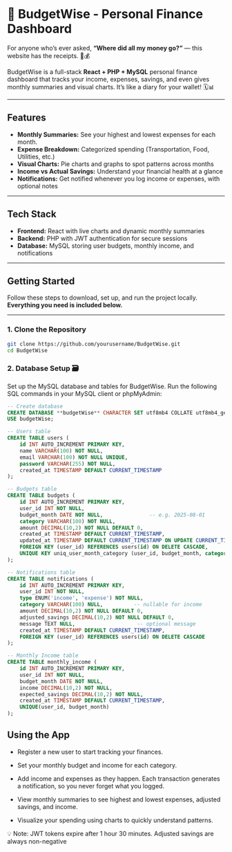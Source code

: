 # 💸 BudgetWise - Personal Finance Dashboard

For anyone who’s ever asked, **“Where did all my money go?”** — this website has the receipts. 📄💰  

BudgetWise is a full-stack **React + PHP + MySQL** personal finance dashboard that tracks your income, expenses, savings, and even gives monthly summaries and visual charts. It’s like a diary for your wallet! 🗓️📊

---

## Features

- **Monthly Summaries:** See your highest and lowest expenses for each month.  
- **Expense Breakdown:** Categorized spending (Transportation, Food, Utilities, etc.)  
- **Visual Charts:** Pie charts and graphs to spot patterns across months  
- **Income vs Actual Savings:** Understand your financial health at a glance  
- **Notifications:** Get notified whenever you log income or expenses, with optional notes  

---

## Tech Stack

- **Frontend:** React with live charts and dynamic monthly summaries  
- **Backend:** PHP with JWT authentication for secure sessions  
- **Database:** MySQL storing user budgets, monthly income, and notifications  

---

## Getting Started

Follow these steps to download, set up, and run the project locally. **Everything you need is included below.**

---

### 1. Clone the Repository
```bash
git clone https://github.com/yourusername/BudgetWise.git
cd BudgetWise
```
### 2. **Database Setup** 🗃️

Set up the MySQL database and tables for BudgetWise. Run the following SQL commands in your MySQL client or phpMyAdmin:

```sql
-- Create database
CREATE DATABASE **budgetWise** CHARACTER SET utf8mb4 COLLATE utf8mb4_general_ci;
USE budgetWise;

-- Users table
CREATE TABLE users (
    id INT AUTO_INCREMENT PRIMARY KEY,
    name VARCHAR(100) NOT NULL,
    email VARCHAR(100) NOT NULL UNIQUE,
    password VARCHAR(255) NOT NULL,
    created_at TIMESTAMP DEFAULT CURRENT_TIMESTAMP
);

-- Budgets table
CREATE TABLE budgets (
    id INT AUTO_INCREMENT PRIMARY KEY,
    user_id INT NOT NULL,
    budget_month DATE NOT NULL,               -- e.g. 2025-08-01
    category VARCHAR(100) NOT NULL,
    amount DECIMAL(10,2) NOT NULL DEFAULT 0,
    created_at TIMESTAMP DEFAULT CURRENT_TIMESTAMP,
    updated_at TIMESTAMP DEFAULT CURRENT_TIMESTAMP ON UPDATE CURRENT_TIMESTAMP,
    FOREIGN KEY (user_id) REFERENCES users(id) ON DELETE CASCADE,
    UNIQUE KEY uniq_user_month_category (user_id, budget_month, category)
);

-- Notifications table
CREATE TABLE notifications (
    id INT AUTO_INCREMENT PRIMARY KEY,
    user_id INT NOT NULL,
    type ENUM('income', 'expense') NOT NULL,
    category VARCHAR(100) NULL,          -- nullable for income
    amount DECIMAL(10,2) NOT NULL DEFAULT 0,
    adjusted_savings DECIMAL(10,2) NOT NULL DEFAULT 0,
    message TEXT NULL,                    -- optional message
    created_at TIMESTAMP DEFAULT CURRENT_TIMESTAMP,
    FOREIGN KEY (user_id) REFERENCES users(id) ON DELETE CASCADE
);

-- Monthly Income table
CREATE TABLE monthly_income (
    id INT AUTO_INCREMENT PRIMARY KEY,
    user_id INT NOT NULL,
    budget_month DATE NOT NULL,
    income DECIMAL(10,2) NOT NULL,
    expected_savings DECIMAL(10,2) NOT NULL,
    created_at TIMESTAMP DEFAULT CURRENT_TIMESTAMP,
    UNIQUE(user_id, budget_month)
);
```
## Using the App
- Register a new user to start tracking your finances.

- Set your monthly budget and income for each category.

- Add income and expenses as they happen. Each transaction generates a notification, so you never forget what you logged.

- View monthly summaries to see highest and lowest expenses, adjusted savings, and income.

- Visualize your spending using charts to quickly understand patterns.

💡 Note: JWT tokens expire after 1 hour 30 minutes. Adjusted savings are always non-negative
